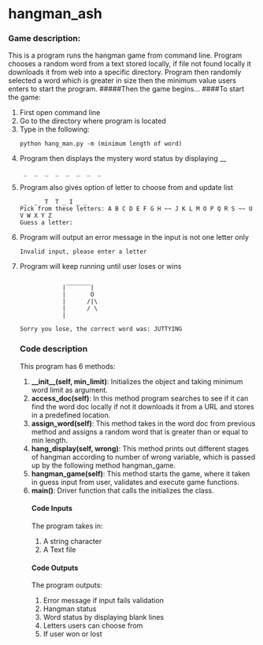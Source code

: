 # hangman_ash
### Game description: 
This is a program runs the hangman game from command line. 
Program chooses a random word from a text stored locally, if file not 
found locally it downloads it from web into a specific directory. 
Program then randomly selected a word which is greater in size then 
the minimum value users enters to start the program.
#####Then the game begins...
####To start the game:
<ol>
<li>First open command line
<li>Go to the directory where program is located
<li>Type in the following:

```
python hang_man.py -m (minimum length of word)
```
<li>Program then displays the mystery word status by displaying __ 

```
 _  _  _  _  _  _  _  _
```
<li>Program also gives option of letter to choose from and update list 

```
 _  _  T  T _ I _ _  
Pick from these letters: A B C D E F G H ~~ J K L M O P Q R S ~~ U V W X Y Z
Guess a letter:
```
<li>Program will output an error message in the input is not one letter only

```
Invalid input, please enter a letter
```
<li>Program will keep running until user loses or wins

```

            |‾‾‾‾‾‾‾|
            |       O
            |      /|\
            |      / \
            |

Sorry you lose, the correct word was: JUTTYING
```


### Code description 
This program has 6 methods:
<ol>
<li><b>__init__(self, min_limit)</b>: Initializes the object and taking minimum word limit as argument.
<li><b> access_doc(self)</b>: In this method program searches to see if it can find the word doc locally if not it downloads it from a URL and stores in a predefined location. 
<li><b>assign_word(self)</b>: This method takes in the word doc from previous method and assigns a random word that is greater than or equal to min length.
 <li><b>hang_display(self, wrong)</b>: This method prints out different stages of hangman according to number of wrong variable, which is passed up by the following method hangman_game.
<li><b>hangman_game(self)</b>: This method starts the game, where it taken in guess input from user, validates and execute game functions.
<li><b>main()</b>: Driver function that calls the initializes the class.


#### Code Inputs
The program takes in:
<ol>
<li> A string character
<li> A Text file
</ol>

#### Code Outputs
The program outputs:
<ol>
<li> Error message if input fails validation
<li> Hangman status
<li> Word status by displaying blank lines 
<li> Letters users can choose from
<li> If user won or lost

